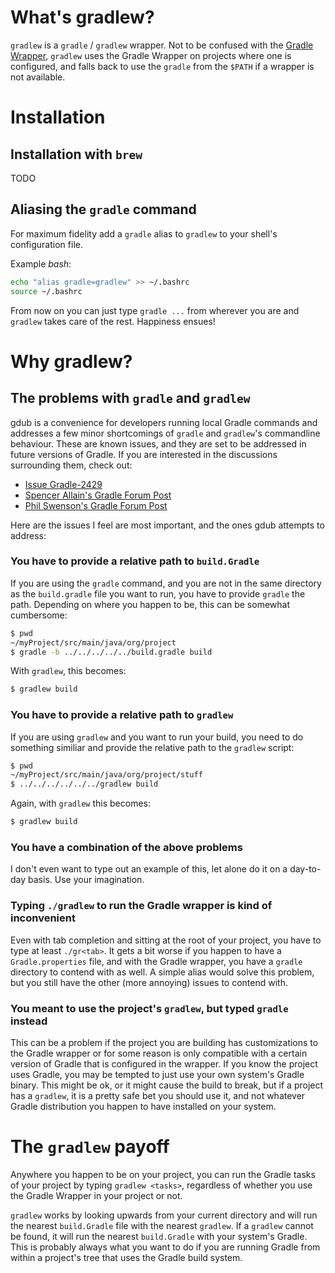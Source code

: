 # What's gradlew?
`gradlew` is a `gradle` / `gradlew` wrapper. Not to be
confused with the [Gradle][] [Wrapper][], `gradlew` uses the Gradle Wrapper on
projects where one is configured, and falls back to use the `gradle` from the
`$PATH` if a wrapper is not available. 

[Gradle]:  http://www.gradle.org
[Wrapper]: http://www.gradle.org/docs/current/userguide/gradle_wrapper.html

# Installation

## Installation with `brew`
TODO

## Aliasing the `gradle` command
For maximum fidelity add a `gradle` alias to `gradlew` to your shell's configuration
file.

Example *bash*:

```bash
echo "alias gradle=gradlew" >> ~/.bashrc
source ~/.bashrc
```

From now on you can just type `gradle ...` from wherever you are and `gradlew` takes
care of the rest. Happiness ensues!

# Why gradlew?

## The problems with `gradle` and `gradlew`
gdub is a convenience for developers running local Gradle commands and addresses
a few minor shortcomings of `gradle` and `gradlew`'s commandline behaviour.
These are known issues, and they are set to be addressed in future versions of
Gradle. If you are interested in the discussions surrounding them, check out:

  - [Issue Gradle-2429](http://issues.Gradle.org/browse/Gradle-2429)
  - [Spencer Allain's Gradle Forum Post](http://gsfn.us/t/33g0l)
  - [Phil Swenson's Gradle Forum Post](http://gsfn.us/t/39h67)

Here are the issues I feel are most important, and the ones gdub attempts to
address:

### You have to provide a relative path to `build.Gradle`
If you are using the `gradle` command, and you are not in the same directory as
the `build.gradle` file you want to run, you have to provide `gradle` the path.
Depending on where you happen to be, this can be somewhat cumbersome:

```bash
$ pwd
~/myProject/src/main/java/org/project
$ gradle -b ../../../../../build.gradle build
```

With `gradlew`, this becomes:

```bash
$ gradlew build
```

### You have to provide a relative path to `gradlew`
If you are using `gradlew` and you want to run your build, you need to do
something similiar and provide the relative path to the `gradlew` script:

```bash
$ pwd
~/myProject/src/main/java/org/project/stuff
$ ../../../../../../gradlew build
```

Again, with `gradlew` this becomes:

```bash
$ gradlew build
```

### You have a combination of the above problems
I don't even want to type out an example of this, let alone do it on a
day-to-day basis. Use your imagination.

### Typing `./gradlew` to run the Gradle wrapper is kind of inconvenient
Even with tab completion and sitting at the root of your project, you have to
type at least `./gr<tab>`. It gets a bit worse if you happen to have a
`Gradle.properties` file, and with the Gradle wrapper, you have a `gradle`
directory to contend with as well. A simple alias would solve this problem, but
you still have the other (more annoying) issues to contend with.

### You meant to use the project's `gradlew`, but typed `gradle` instead
This can be a problem if the project you are building has customizations to the
Gradle wrapper or for some reason is only compatible with a certain version of
Gradle that is configured in the wrapper. If you know the project uses Gradle,
you may be tempted to just use your own system's Gradle binary. This might be
ok, or it might cause the build to break, but if a project has a `gradlew`, it
is a pretty safe bet you should use it, and not whatever Gradle distribution you
happen to have installed on your system.

# The `gradlew` payoff
Anywhere you happen to be on your project, you can run the Gradle tasks of your
project by typing `gradlew <tasks>`, regardless of whether you use the Gradle Wrapper
in your project or not.

`gradlew` works by looking upwards from your current directory and will run the
nearest `build.Gradle` file with the nearest `gradlew`. If a `gradlew` cannot
be found, it will run the nearest `build.Gradle` with your system's Gradle. This
is probably always what you want to do if you are running Gradle from within a
project's tree that uses the Gradle build system.

